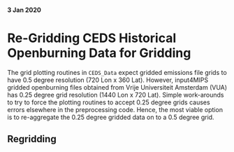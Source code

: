 #### 3 Jan 2020

# Re-Gridding CEDS Historical Openburning Data for Gridding

The grid plotting routines in `CEDS_Data` expect gridded emissions file grids to have 0.5 degree resolution (720 Lon x 360 Lat). However, input4MIPS gridded openburning files obtained from Vrije Universiteit Amsterdam (VUA) has 0.25 degree grid resolution (1440 Lon x 720 Lat). Simple work-arounds to try to force the plotting routines to accept 0.25 degree grids causes errors elsewhere in the preprocessing code. Hence, the most viable option is to re-aggregate the 0.25 degree gridded data on to a 0.5 degree grid.

## Regridding 
